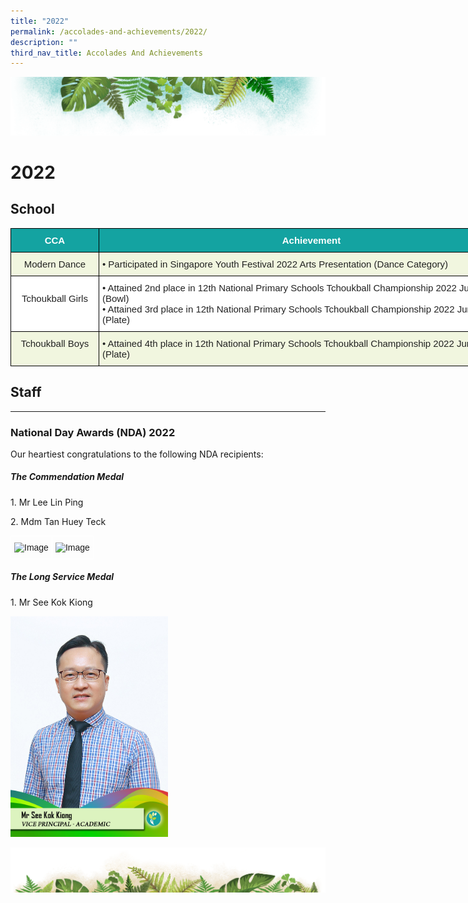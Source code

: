 ```yaml
---
title: "2022"
permalink: /accolades-and-achievements/2022/
description: ""
third_nav_title: Accolades And Achievements
---
```



![](/images/Banner.png)

# 2022
## School

<style type="text/css">
.tg  {border-collapse:collapse;border-spacing:0;}
.tg td{border-color:black;border-style:solid;border-width:1px;font-family:Arial, sans-serif;font-size:14px;
  overflow:hidden;padding:10px 5px;word-break:normal;}
.tg th{border-color:black;border-style:solid;border-width:1px;font-family:Arial, sans-serif;font-size:14px;
  font-weight:normal;overflow:hidden;padding:10px 5px;word-break:normal;}
.tg .tg-zjy1{background-color:#FFF;color:#222;font-size:15px;text-align:left;vertical-align:top}
.tg .tg-c1ao{background-color:#F1F6DF;color:#222;font-size:15px;text-align:center;vertical-align:top}
.tg .tg-mlub{background-color:#14A3A1;color:#FFF;font-size:15px;font-weight:bold;text-align:center;vertical-align:middle}
.tg .tg-e942{background-color:#F1F6DF;color:#222;font-size:15px;text-align:left;vertical-align:top}
.tg .tg-1p05{background-color:#FFF;color:#222;font-size:15px;text-align:center;vertical-align:top}
</style>
<table class="tg" style="undefined;table-layout: fixed; width: 822px">
<colgroup>
<col style="width: 141px">
<col style="width: 681px">
</colgroup>
<thead>
  <tr>
    <th class="tg-mlub"><span style="color:#FFF;background-color:#14A3A1">CCA</span></th>
    <th class="tg-mlub"><span style="color:#FFF;background-color:#14A3A1">Achievement</span></th>
  </tr>
</thead>
<tbody>
  <tr>
    <td class="tg-c1ao">Modern Dance<br></td>
    <td class="tg-e942"><span style="font-weight:400;font-style:normal;text-decoration:none">• </span>Participated in Singapore Youth Festival 2022 Arts Presentation (Dance Category)</td>
  </tr>
  <tr>
    <td class="tg-1p05"><br>Tchoukball Girls</td>
    <td class="tg-zjy1"><span style="font-weight:400;font-style:normal;text-decoration:none">• </span>Attained 2nd place in 12th National Primary Schools Tchoukball Championship 2022 Junior Division (Bowl)<br><span style="font-weight:400;font-style:normal;text-decoration:none">• </span>Attained 3rd place in 12th National Primary Schools Tchoukball Championship 2022 Junior Division (Plate)<br></td>
  </tr>
  <tr>
    <td class="tg-c1ao"> Tchoukball Boys</td>
    <td class="tg-e942"><span style="font-weight:400;font-style:normal;text-decoration:none">• </span>Attained 4th place in 12th National Primary Schools Tchoukball Championship 2022 Junior Division (Plate) </td>
  </tr>
</tbody>
</table>


## Staff
----

### National Day Awards (NDA) 2022

Our heartiest congratulations to the following NDA recipients:  

##### **The Commendation Medal**

1\. Mr Lee Lin Ping

2\. Mdm Tan Huey Teck

<style type="text/css">
.tg  {border-collapse:collapse;border-spacing:0;}
.tg td{border-color:black;border-style:solid;border-width:1px;font-family:Arial, sans-serif;font-size:14px;
  overflow:hidden;padding:10px 5px;word-break:normal;}
.tg th{border-color:black;border-style:solid;border-width:1px;font-family:Arial, sans-serif;font-size:14px;
  font-weight:normal;overflow:hidden;padding:10px 5px;word-break:normal;}
.tg .tg-8jgo{border-color:#ffffff;text-align:center;vertical-align:top}
</style>
<table class="tg">
<thead>
  <tr>
    <td class="tg-8jgo"><img src="https://ferngreenpri-moe-edu-sg-admin.cwp.sg/qql/slot/u775/Accolades/Mr%20Lee%20Lin%20Ping.jpg" alt="Image" width="75" height="112"></td>
    <td class="tg-8jgo"><img src="https://ferngreenpri-moe-edu-sg-admin.cwp.sg/qql/slot/u775/Accolades/Mrs%20Yap-Tan%20Huey%20Teck%20Michelle[0].jpg" alt="Image" width="75" height="112"></td>
  </tr>
</thead>
</table>


##### **The Long Service Medal**  

  

1\. Mr See Kok Kiong

<img src="/images/Mr%20See%20Kok%20Kiong.jpg" style="width:50%">

![](/images/bg-bottom.png)